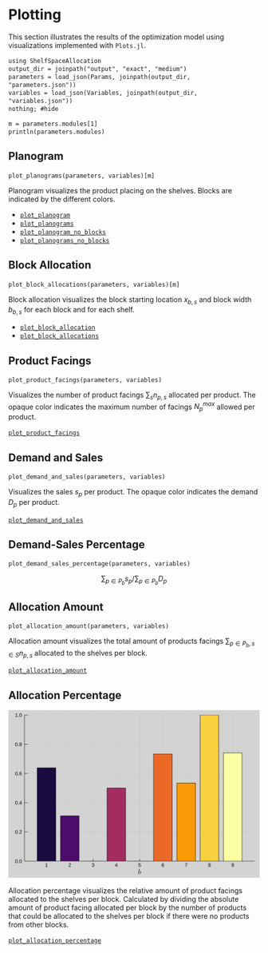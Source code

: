 # Plotting
This section illustrates the results of the optimization model using visualizations implemented with `Plots.jl`.

```@example plots
using ShelfSpaceAllocation
output_dir = joinpath("output", "exact", "medium")
parameters = load_json(Params, joinpath(output_dir, "parameters.json"))
variables = load_json(Variables, joinpath(output_dir, "variables.json"))
nothing; #hide
```

```@example plots
m = parameters.modules[1]
println(parameters.modules)
```

## Planogram
```@example plots
plot_planograms(parameters, variables)[m]
```

Planogram visualizes the product placing on the shelves. Blocks are indicated by the different colors.

- [`plot_planogram`](@ref)
- [`plot_planograms`](@ref)
- [`plot_planogram_no_blocks`](@ref)
- [`plot_planograms_no_blocks`](@ref)

## Block Allocation
```@example plots
plot_block_allocations(parameters, variables)[m]
```

Block allocation visualizes the block starting location $x_{b,s}$ and block width $b_{b,s}$ for each block and for each shelf.

- [`plot_block_allocation`](@ref)
- [`plot_block_allocations`](@ref)


## Product Facings
```@example plots
plot_product_facings(parameters, variables)
```

Visualizes the number of product facings $∑_s n_{p,s}$ allocated per product. The opaque color indicates the maximum number of facings $N_p^{max}$ allowed per product.

[`plot_product_facings`](@ref)


## Demand and Sales
```@example plots
plot_demand_and_sales(parameters, variables)
```

Visualizes the sales $s_p$ per product. The opaque color indicates the demand $D_p$ per product.

[`plot_demand_and_sales`](@ref)


## Demand-Sales Percentage
```@example plots
plot_demand_sales_percentage(parameters, variables)
```

$$\sum_{p∈P_b} s_p / \sum_{p∈P_b} D_p$$


## Allocation Amount
```@example plots
plot_allocation_amount(parameters, variables)
```

Allocation amount visualizes the total amount of products facings $∑_{p∈P_b,s∈S} n_{p,s}$ allocated to the shelves per block.

[`plot_allocation_amount`](@ref)


## Allocation Percentage
![](output/exact/medium/allocation_percentage.svg)

Allocation percentage visualizes the relative amount of product facings allocated to the shelves per block. Calculated by dividing the absolute amount of product facing allocated per block by the number of products that could be allocated to the shelves per block if there were no products from other blocks.

[`plot_allocation_percentage`](@ref)
